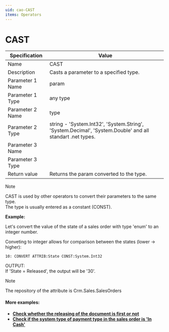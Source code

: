 ```yaml
---
uid: cao-CAST
items: Operators
---
```


# CAST 

| Specification | Value |
| ---- | ----- |
| Name | CAST |
| Description | Casts a parameter to a specified type. |
| Parameter 1 Name | 	param |
| Parameter 1 Type | 	any type |
| Parameter 2 Name | 	type |
| Parameter 2 Type | string - 'System.Int32', 'System.String', 'System.Decimal', 'System.Double' and all standart .net types. |
| Parameter 3 Name |
| Parameter 3 Type |
| Return value | Returns the param converted to the type. |

> [!NOTE]
> 
> CAST is used by other operators to convert their parameters to the same type. <br> The type is usually entered as a constant (CONST).

**Example:**

Let's convert the value of the state of a sales order with type 'enum' to an integer number. 

Conveting to integer allows for comparison between the states (lower -> higher):
```
10: CONVERT ATTRIB:State CONST:System.Int32      
```
OUTPUT: <br> If 'State = Released', the output will be '30'.

> [!NOTE] 
> 
> The repository of the attribute is Crm.Sales.SalesOrders

#### More examples:

- **[Check whether the releasing of the document is first or not](https://docs.erp.net/tech/advanced/calculated-attributes/examples/check-for-first-releasing.html)**
- **[Check if the system type of payment type in the sales order is 'In Cash'](https://docs.erp.net/tech/advanced/calculated-attributes/examples/check-if-system-type-is-in-cash.html)**

